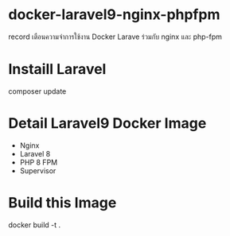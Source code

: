 # docker-laravel9-nginx-phpfpm
record เตือนความจำการใช้งาน Docker Larave ร่วมกับ nginx และ php-fpm

# Instaill Laravel
composer update

# Detail Laravel9 Docker Image
- Nginx
- Laravel 8
- PHP 8 FPM
- Supervisor

# Build this Image
docker build -t <your-image-name> .
